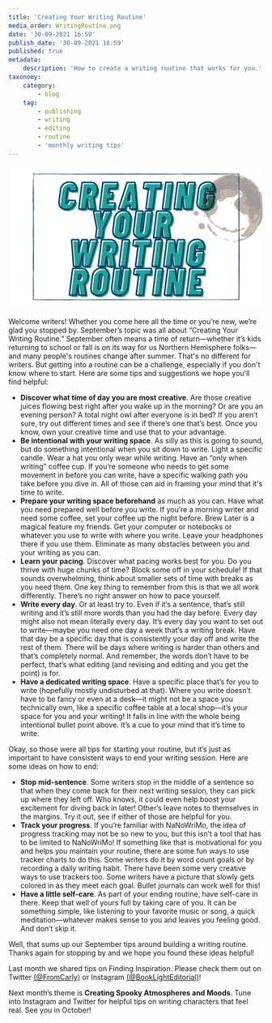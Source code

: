 ```yaml
---
title: 'Creating Your Writing Routine'
media_order: WritingRoutine.png
date: '30-09-2021 16:59'
publish_date: '30-09-2021 16:59'
published: true
metadata:
    description: 'How to create a writing routine that works for you.'
taxonomy:
    category:
        - blog
    tag:
        - publishing
        - writing
        - editing
        - routine
        - 'monthly writing tips'
---
```


!["Creating Your Writing Routine"](WritingRoutine.png)

Welcome writers! Whether you come here all the time or you’re new, we’re glad you stopped by. September’s topic was all about “Creating Your Writing Routine.” September often means a time of return—whether it’s kids returning to school or fall is on its way for us Northern Hemisphere folks—and many people's routines change after summer. That's no different for writers. But getting into a routine can be a challenge, especially if you don't know where to start. Here are some tips and suggestions we hope you’ll find helpful:
* **Discover what time of day you are most creative**. Are those creative juices flowing best right after you wake up in the morning? Or are you an evening person? A total night owl after everyone is in bed? If you aren’t sure, try out different times and see if there’s one that’s best. Once you know, own your creative time and use that to your advantage.
* **Be intentional with your writing space**. As silly as this is going to sound, but do something intentional when you sit down to write. Light a specific candle. Wear a hat you only wear while writing. Have an “only when writing” coffee cup. If you’re someone who needs to get some movement in before you can write, have a specific walking path you take before you dive in. All of those can aid in framing your mind that it's time to write.
* **Prepare your writing space beforehand** as much as you can. Have what you need prepared well before you write. If you’re a morning writer and need some coffee, set your coffee up the night before. Brew Later is a magical feature my friends. Get your computer or notebooks or whatever you use to write with where you write. Leave your headphones there if you use them. Eliminate as many obstacles between you and your writing as you can.
* **Learn your pacing**. Discover what pacing works best for you. Do you thrive with huge chunks of time? Block some off in your schedule! If that sounds overwhelming, think about smaller sets of time with breaks as you need them. One key thing to remember from this is that we all work differently. There’s no right answer on how to pace yourself.
* **Write every day**. Or at least try to. Even if it’s a sentence, that’s still writing and it’s still more words than you had the day before. Every day might also not mean literally every day. It’s every day you want to set out to write—maybe you need one day a week that’s a writing break. Have that day be a specific day that is consistently your day off and write the rest of them. There will be days where writing is harder than others and that’s completely normal. And remember, the words don’t have to be perfect, that’s what editing (and revising and editing and you get the point) is for.
* **Have a dedicated writing space**. Have a specific place that’s for you to write (hopefully mostly undisturbed at that). Where you write doesn’t have to be fancy or even at a desk—it might not be a space you technically own, like a specific coffee table at a local shop—it’s your space for you and your writing! It falls in line with the whole being intentional bullet point above. It’s a cue to your mind that it’s time to write.

Okay, so those were all tips for starting your routine, but it’s just as important to have consistent ways to end your writing session. Here are some ideas on how to end:
* **Stop mid-sentence**. Some writers stop in the middle of a sentence so that when they come back for their next writing session, they can pick up where they left off. Who knows, it could even help boost your excitement for diving back in later! Other’s leave notes to themselves in the margins. Try it out, see if either of those are helpful for you.
* **Track your progress**. If you’re familiar with NaNoWriMo, the idea of progress tracking may not be so new to you, but this isn’t a tool that has to be limited to NaNoWriMo! If something like that is motivational for you and helps you maintain your routine, there are some fun ways to use tracker charts to do this. Some writers do it by word count goals or by recording a daily writing habit. There have been some very creative ways to use trackers too. Some writers have a picture that slowly gets colored in as they meet each goal. Bullet journals can work well for this!
* **Have a little self-care**. As part of your ending routine, have self-care in there. Keep that well of yours full by taking care of you. It can be something simple, like listening to your favorite music or song, a quick meditation—whatever makes sense to you and leaves you feeling good. And don’t skip it.

Well, that sums up our September tips around building a writing routine. Thanks again for stopping by and we hope you found these ideas helpful! 

Last month we shared tips on Finding Inspiration. Please check them out on Twitter [(@FromCarly)](https://twitter.com/FromCarly?target=_blank)  or Instagram [(@BookLightEditorial)](https://www.instagram.com/booklighteditorial?target=_blank)! 

Next month’s theme is **Creating Spooky Atmospheres and Moods**. Tune into Instagram and Twitter for helpful tips on writing characters that feel real. See you in October!